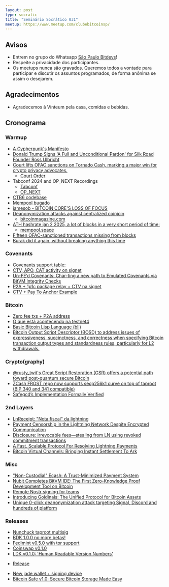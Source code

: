 ```yaml
---
layout: post
type: socratic
title: "Seminário Socrático 031"
meetup: https://www.meetup.com/clubebitcoinsp/
---
```


## Avisos

- Entrem no grupo do Whatsapp [São Paulo Bitdevs](https://chat.whatsapp.com/HiaPqjmUqER5djFPR1Yl3T)!
- Respeite a privacidade dos participantes.
- Os meetups nunca são gravados. Queremos todos a vontade para participar e discutir os assuntos programados, de forma anônima se assim o desejarem.

## Agradecimentos

- Agradecemos à Vinteum pela casa, comidas e bebidas.

## Cronograma

### Warmup

* [A Cypherpunk's Manifesto](https://www.activism.net/cypherpunk/manifesto.html)
* [Donald Trump Signs 'A Full and Unconditional Pardon' for Silk Road Founder Ross Ulbricht](https://www.nobsbitcoin.com/donald-trump-frees-ross/)
* [Court lifts OFAC sanctions on Tornado Cash, marking a major win for crypto privacy advocates.](https://xcancel.com/cointelegraph/status/1882001200524173553?s=46&t=757GlHmx5xzJQmvWmVK2Sg)
     - [Court Order](https://storage.courtlistener.com/recap/gov.uscourts.txwd.1211705/gov.uscourts.txwd.1211705.99.0.pdf)
* Tabconf 2024 and OP_NEXT Recordings
    - [Tabconf](https://www.youtube.com/@tabconf/videos)
    - [OP_NEXT](https://blockspace.media/opnext-bitcoin-scaling/)
* [CTB6 codebase](https://github.com/CasaVinteUm/ctb6)
* [Mempool bugado](https://x.com/0xB10C/status/1869781703646146706)
* [jamesob - BITCOIN CORE'S LOSS OF FOCUS](https://x.com/jamesob/status/1860340932706730261)
* [Deanonymization attacks against centralized coinjoin](https://bitcoinops.org/en/newsletters/2025/01/03/#deanonymization-attacks-against-centralized-coinjoin)
    - [bitcoinmagazine.com](https://bitcoinmagazine.com/technical/wabisabi-deanonymization-vulnerability-disclosed)
* [ATH hashrate jan 2 2025, a lot of blocks in a very short period of time:](https://bitcoinisdata.com/hash_rate/)
    - [mempool.space](https://mempool.space/graphs/mining/hashrate-difficulty)
* [Fifteen OFAC-sanctioned transactions missing from blocks](https://b10c.me/observations/13-missing-sanctioned-transactions-2024-12/)
* [Burak did it again, without breaking anything this time](https://x.com/brqgoo/status/1881768183314657751)

### Covenants

* [Covenants support table:](https://en.bitcoin.it/wiki/Covenants_support)
* [CTV, APO, CAT activity on signet](https://delvingbitcoin.org/t/ctv-apo-cat-activity-on-signet/1257)
* [Un-FE’d Covenants: Char-ting a new path to Emulated Covenants via BitVM Integrity Checks](https://rubin.io/public/pdfs/unfedcovenants.pdf)
* [P2A + 1p1c package relay + CTV na signet](https://x.com/1440000bytes/status/1868120931366817932)
* [CTV + Pay To Anchor Example](https://github.com/stutxo/simple_ctv)

### Bitcoin

* [Zero fee txs + P2A address](https://x.com/jaoNoctus/status/1867838814032625981)
* [O que está acontecendo na testnet4](https://blog.dlsouza.lol/bitcoin/testnet/2024/12/02/testnet4.html)
* [Basic Bitcoin Lisp Language (bll)](https://github.com/ajtowns/bllsh)
* [Bitcoin Output Script Descriptor (BOSD) to address issues of expressiveness, succinctness, and correctness when specifying Bitcoin transaction output types and standardness rules, particularly for L2 withdrawals.](https://github.com/alpenlabs/bitcoin-bosd)

### Crypto(graphy)

* [@rusty_twit's Great Script Restoration (GSR) offers a potential path toward post-quantum secure Bitcoin](https://x.com/n1ckler/status/1854552545084977320)
* [ZCash FROST repo now supports secp256k1 curve on top of taproot (BIP 340 and 341 compatible)](https://github.com/ZcashFoundation/frost/pull/730)
* [Safegcd’s Implementation Formally Verified](https://bitcoinmagazine.com/technical/safegcds-implementation-formally-verified)

### 2nd Layers

* [LnReceipt: "Nota fiscal" da lightning](https://x.com/jaoNoctus/status/1867355019294421110)
* [Payment Censorship in the Lightning Network Despite Encrypted Communication](https://drops.dagstuhl.de/entities/document/10.4230/LIPIcs.AFT.2024.12)
* [Disclosure: irrevocable fees—stealing from LN using revoked commitment transactions](https://delvingbitcoin.org/t/disclosure-irrevocable-fees-stealing-from-ln-using-revoked-commitment-transactions/1314)
* [A Fast, Scalable Protocol For Resolving Lightning Payments](https://delvingbitcoin.org/t/a-fast-scalable-protocol-for-resolving-lightning-payments/1233)
* [Bitcoin Virtual Channels: Bringing Instant Settlement To Ark](https://arkdev.info/blog/bitcoin-virtual-channels/)

### Misc

* ["Non-Custodial" Ecash: A Trust-Minimized Payment System](https://gist.github.com/lukechilds/307341239beac72c9d8cfe3198f9bfff)
* [Nubit Completes BitVM IDE: The First Zero-Knowledge Proof Development Tool on Bitcoin](https://www.bitget.com/news/detail/12560604376498)
* [Remote Nostr signing for teams](https://github.com/erskingardner/keycast)
* [Introducing Goldinals: The Unified Protocol for Bitcoin Assets](https://xcancel.com/nubit_org/status/1877701951640793523?s=12&t=v81u3iC5vqay0SQUlK7o5A)
* [Unique 0-click deanonymization attack targeting Signal, Discord and hundreds of platform](https://gist.github.com/hackermondev/45a3cdfa52246f1d1201c1e8cdef6117)

### Releases

* [Nunchuck taproot multisig](https://www.nobsbitcoin.com/nunchuk-launches-taproot-multisig-wallets-beta-on-mobile/)
* [BDK 1.0.0 no more betas!](https://github.com/bitcoindevkit/bdk/releases/tag/wallet-1.0.0)
* [Fedimint v0.5.0 with tor support](https://github.com/fedimint/fedimint/releases/tag/v0.5.0)
* [Coinswap v0.1.0](https://github.com/citadel-tech/coinswap/releases/tag/v0.1.0)
* [LDK v0.1.0: 'Human Readable Version Numbers'](https://www.nobsbitcoin.com/ldk-v0-1-0/)
 - [Release](https://github.com/lightningdevkit/rust-lightning/releases/tag/v0.1)
* [New jade wallet + signing device](https://www.nobsbitcoin.com/blockstream-launches-jade-plus-signing-device/)
* [Bitcoin Safe v1.0: Secure Bitcoin Storage Made Easy](https://www.nobsbitcoin.com/bitcoin-safe-v1-0/)
